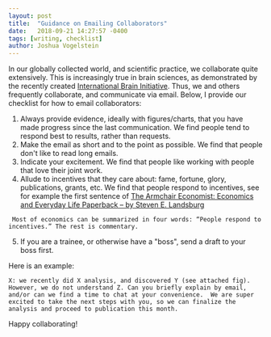 ```yaml
---
layout: post
title:  "Guidance on Emailing Collaborators"
date:   2018-09-21 14:27:57 -0400
tags: [writing, checklist]
author: Joshua Vogelstein
---
```


In our globally collected world, and scientific practice, we collaborate quite extensively. This is increasingly true in brain sciences, as demonstrated by the recently created [International Brain Initiative](https://www.brainalliance.org.au/learn/media-releases/worlds-brain-initiatives-move-forward-together/).  Thus, we and others frequently collaborate, and communicate via email.  Below, I provide our checklist for how to email collaborators:

1. Always provide evidence, ideally with figures/charts, that you have made progress since the last communication.  We find people tend to respond best to results, rather than requests.
2. Make the email as short and to the point as possible.  We find that people don't like to read long emails.
3. Indicate your excitement. We find that people like working with people that love their joint work.
4. Allude to incentives that they care about: fame, fortune, glory, publications, grants, etc.  We find that people respond to incentives, see for example the first sentence of [The Armchair Economist: Economics and Everyday Life Paperback –
by Steven E. Landsburg](https://www.amazon.com/Armchair-Economist-Economics-Everyday-Life/dp/1451651732)

` Most of economics can be summarized in four words: “People respond to incentives.” The rest is commentary.`

5. If you are a trainee, or otherwise have a "boss", send a draft to your boss first.


Here is an example:

`X: we recently did X analysis, and discovered Y (see attached fig).  However, we do not understand Z. Can you briefly explain by email, and/or can we find a time to chat at your convenience.  We are super excited to take the next steps with you, so we can finalize the analysis and proceed to publication this month.`

Happy collaborating!
